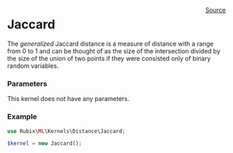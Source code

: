 <span style="float:right;"><a href="https://github.com/RubixML/RubixML/blob/master/src/Kernels/Distance/Jaccard.php">Source</a></span>

# Jaccard
The *generalized* Jaccard distance is a measure of distance with a range from 0 to 1 and can be thought of as the size of the intersection divided by the size of the union of two points if they were consisted only of binary random variables.

### Parameters
This kernel does not have any parameters.

### Example
```php
use Rubix\ML\Kernels\Distance\Jaccard;

$kernel = new Jaccard();
```